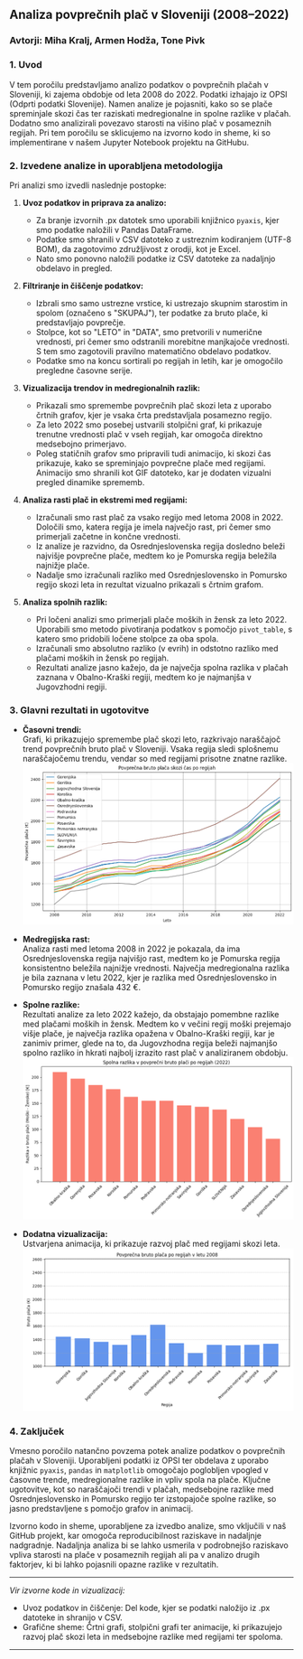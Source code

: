 ## Analiza povprečnih plač v Sloveniji (2008–2022)

### Avtorji: Miha Kralj, Armen Hodža, Tone Pivk

### 1. Uvod

V tem poročilu predstavljamo analizo podatkov o povprečnih plačah v Sloveniji, ki zajema obdobje od leta 2008 do 2022. Podatki izhajajo iz OPSI (Odprti podatki Slovenije). Namen analize je pojasniti, kako so se plače spreminjale skozi čas ter raziskati medregionalne in spolne razlike v plačah. Dodatno smo analizirali povezavo starosti na višino plač v posameznih regijah. Pri tem poročilu se sklicujemo na izvorno kodo in sheme, ki so implementirane v našem Jupyter Notebook projektu na GitHubu.

### 2. Izvedene analize in uporabljena metodologija

Pri analizi smo izvedli naslednje postopke:

1. **Uvoz podatkov in priprava za analizo:**  
   - Za branje izvornih .px datotek smo uporabili knjižnico `pyaxis`, kjer smo podatke naložili v Pandas DataFrame.
   - Podatke smo shranili v CSV datoteko z ustreznim kodiranjem (UTF-8 BOM), da zagotovimo združljivost z orodji, kot je Excel.
   - Nato smo ponovno naložili podatke iz CSV datoteke za nadaljnjo obdelavo in pregled.

2. **Filtriranje in čiščenje podatkov:**  
   - Izbrali smo samo ustrezne vrstice, ki ustrezajo skupnim starostim in spolom (označeno s "SKUPAJ"), ter podatke za bruto plače, ki predstavljajo povprečje.
   - Stolpce, kot so "LETO" in "DATA", smo pretvorili v numerične vrednosti, pri čemer smo odstranili morebitne manjkajoče vrednosti. S tem smo zagotovili pravilno matematično obdelavo podatkov.
   - Podatke smo na koncu sortirali po regijah in letih, kar je omogočilo pregledne časovne serije.

3. **Vizualizacija trendov in medregionalnih razlik:**  
   - Prikazali smo spremembe povprečnih plač skozi leta z uporabo črtnih grafov, kjer je vsaka črta predstavljala posamezno regijo.
   - Za leto 2022 smo posebej ustvarili stolpični graf, ki prikazuje trenutne vrednosti plač v vseh regijah, kar omogoča direktno medsebojno primerjavo.
   - Poleg statičnih grafov smo pripravili tudi animacijo, ki skozi čas prikazuje, kako se spreminjajo povprečne plače med regijami. Animacijo smo shranili kot GIF datoteko, kar je dodaten vizualni pregled dinamike sprememb.

4. **Analiza rasti plač in ekstremi med regijami:**  
   - Izračunali smo rast plač za vsako regijo med letoma 2008 in 2022. Določili smo, katera regija je imela največjo rast, pri čemer smo primerjali začetne in končne vrednosti.
   - Iz analize je razvidno, da Osrednjeslovenska regija dosledno beleži najvišje povprečne plače, medtem ko je Pomurska regija beležila najnižje plače.
   - Nadalje smo izračunali razliko med Osrednjeslovensko in Pomursko regijo skozi leta in rezultat vizualno prikazali s črtnim grafom.

5. **Analiza spolnih razlik:**  
   - Pri ločeni analizi smo primerjali plače moških in žensk za leto 2022. Uporabili smo metodo pivotiranja podatkov s pomočjo `pivot_table`, s katero smo pridobili ločene stolpce za oba spola.
   - Izračunali smo absolutno razliko (v evrih) in odstotno razliko med plačami moških in žensk po regijah.
   - Rezultati analize jasno kažejo, da je največja spolna razlika v plačah zaznana v Obalno-Kraški regiji, medtem ko je najmanjša v Jugovzhodni regiji.

### 3. Glavni rezultati in ugotovitve

- **Časovni trendi:**  
  Grafi, ki prikazujejo spremembe plač skozi leto, razkrivajo naraščajoč trend povprečnih bruto plač v Sloveniji. Vsaka regija sledi splošnemu naraščajočemu trendu, vendar so med regijami prisotne znatne razlike.  
  ![Graf povprečnih plač skozi čas](./slike/placa_casovni_trend.png)

- **Medregijska rast:**  
  Analiza rasti med letoma 2008 in 2022 je pokazala, da ima Osrednjeslovenska regija najvišjo rast, medtem ko je Pomurska regija konsistentno beležila najnižje vrednosti. Največja medregionalna razlika je bila zaznana v letu 2022, kjer je razlika med Osrednjeslovensko in Pomursko regijo znašala 432 €.

- **Spolne razlike:**  
  Rezultati analize za leto 2022 kažejo, da obstajajo pomembne razlike med plačami moških in žensk. Medtem ko v večini regij moški prejemajo višje plače, je največja razlika opažena v Obalno-Kraški regiji, kar je zanimiv primer, glede na to, da Jugovzhodna regija beleži najmanjšo spolno razliko in hkrati najbolj izrazito rast plač v analiziranem obdobju.  
  ![Graf spolnih razlik](./slike/spolne_razlike.png)

- **Dodatna vizualizacija:**  
  Ustvarjena animacija, ki prikazuje razvoj plač med regijami skozi leta.
  ![Animacija razvoja plač med regijami skozi leta](placa_animacija.gif)

### 4. Zaključek

Vmesno poročilo natančno povzema potek analize podatkov o povprečnih plačah v Sloveniji. Uporabljeni podatki iz OPSI ter obdelava z uporabo knjižnic `pyaxis`, `pandas` in `matplotlib` omogočajo poglobljen vpogled v časovne trende, medregionalne razlike in vpliv spola na plače. Ključne ugotovitve, kot so naraščajoči trendi v plačah, medsebojne razlike med Osrednjeslovensko in Pomursko regijo ter izstopajoče spolne razlike, so jasno predstavljene s pomočjo grafov in animacij.

Izvorno kodo in sheme, uporabljene za izvedbo analize, smo vključili v naš GitHub projekt, kar omogoča reproducibilnost raziskave in nadaljnje nadgradnje. Nadaljnja analiza bi se lahko usmerila v podrobnejšo raziskavo vpliva starosti na plače v posameznih regijah ali pa v analizo drugih faktorjev, ki bi lahko pojasnili opazne razlike v rezultatih.

---

*Vir izvorne kode in vizualizacij:*  
- Uvoz podatkov in čiščenje: Del kode, kjer se podatki naložijo iz .px datoteke in shranijo v CSV.  
- Grafične sheme: Črtni grafi, stolpični grafi ter animacije, ki prikazujejo razvoj plač skozi leta in medsebojne razlike med regijami ter spoloma.

---



